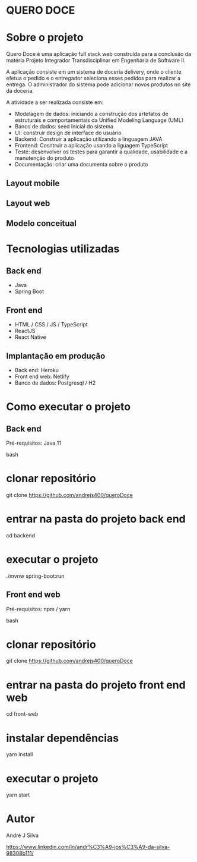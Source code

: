# QUERO DOCE

# Sobre o projeto

Quero Doce é uma aplicação full stack web construída para a conclusão da matéria Projeto Integrador Transdisciplinar em Engenharia de Software II.

A aplicação consiste em um sistema de doceria delivery, onde o cliente efetua o pedido e o entregador seleciona esses pedidos para realizar a entrega.
O administrador do sistema pode adicionar novos produtos no site da doceria.

A atividade a ser realizada consiste em:

- Modelagem de dados: iniciando a construção dos artefatos de estruturais e comportamentais da Unified Modeling Language (UML) 
- Banco de dados: seed inicial do sistema
- UI: construir design de interface do usuário
- Backend: Construir a aplicação utilizando a linguagem JAVA
- Frontend: Cosntruir a aplicação usando a liguagem TypeScript
- Teste: desenvolver os testes para garantir a qualidade, usabilidade e a manutenção do produto
- Documentação: criar uma documenta sobre o produto

## Layout mobile


## Layout web


## Modelo conceitual


# Tecnologias utilizadas
## Back end
- Java
- Spring Boot

## Front end
- HTML / CSS / JS / TypeScript
- ReactJS
- React Native

## Implantação em produção
- Back end: Heroku
- Front end web: Netlify
- Banco de dados: Postgresql / H2

# Como executar o projeto

## Back end
Pré-requisitos: Java 11

bash
# clonar repositório
git clone https://github.com/andrejs400/queroDoce

# entrar na pasta do projeto back end
cd backend

# executar o projeto
./mvnw spring-boot:run


## Front end web
Pré-requisitos: npm / yarn

bash
# clonar repositório
git clone https://github.com/andrejs400/queroDoce

# entrar na pasta do projeto front end web
cd front-web

# instalar dependências
yarn install

# executar o projeto
yarn start


# Autor
André J Silva

https://www.linkedin.com/in/andr%C3%A9-jos%C3%A9-da-silva-98308b111/
